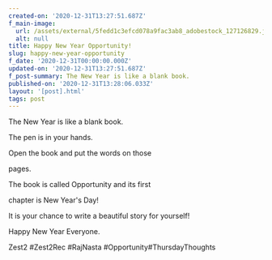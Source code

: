 ```yaml
---
created-on: '2020-12-31T13:27:51.687Z'
f_main-image:
  url: /assets/external/5fedd1c3efcd078a9fac3ab8_adobestock_127126829.jpeg
  alt: null
title: Happy New Year Opportunity!
slug: happy-new-year-opportunity
f_date: '2020-12-31T00:00:00.000Z'
updated-on: '2020-12-31T13:27:51.687Z'
f_post-summary: The New Year is like a blank book.
published-on: '2020-12-31T13:28:06.033Z'
layout: '[post].html'
tags: post
---
```


The New Year is like a blank book.

The pen is in your hands.

Open the book and put the words on those

pages.

The book is called Opportunity and its first

chapter is New Year's Day!

It is your chance to write a beautiful story for yourself!

Happy New Year Everyone.

Zest2 #Zest2Rec #RajNasta #Opportunity#ThursdayThoughts

‍
